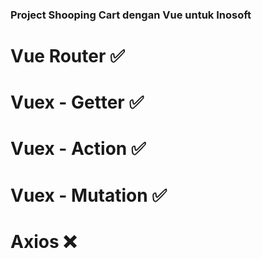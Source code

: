 ### Project Shooping Cart dengan Vue untuk Inosoft

# Vue Router ✅
# Vuex - Getter ✅
# Vuex - Action ✅
# Vuex - Mutation ✅
# Axios ❌
